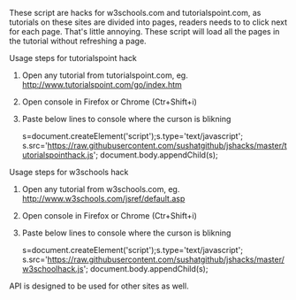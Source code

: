 These script are hacks for w3schools.com and tutorialspoint.com, as tutorials on these sites are divided into pages, readers needs to to click next for each page. That's little annoying. These script will load all the pages in the tutorial without refreshing a page.

Usage steps for tutorialspoint hack

1.  Open any tutorial from tutorialspoint.com, eg. http://www.tutorialspoint.com/go/index.htm
2.  Open console in Firefox or Chrome (Ctr+Shift+i)
3.  Paste below lines to console where the curson is blikning

    s=document.createElement('script');s.type='text/javascript';
    s.src='https://raw.githubusercontent.com/sushatgithub/jshacks/master/tutorialspointhack.js'; 
    document.body.appendChild(s);

Usage steps for w3schools hack
1.  Open any tutorial from w3schools.com, eg. http://www.w3schools.com/jsref/default.asp
2.  Open console in Firefox or Chrome (Ctr+Shift+i)
3.  Paste below lines to console where the curson is blikning

    s=document.createElement('script');s.type='text/javascript';
    s.src='https://raw.githubusercontent.com/sushatgithub/jshacks/master/w3schoolhack.js'; document.body.appendChild(s);


API is designed to be used for other sites as well.

